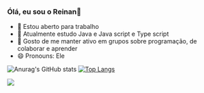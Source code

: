 ### Ólá, eu sou o Reinan👋

- 🔭 Estou aberto para trabalho
- 🌱 Atualmente estudo Java e Java script e Type script
- 👯 Gosto de me manter ativo em grupos sobre programação, de colaborar e aprender
- 😄 Pronouns: Ele

![Anurag's GitHub stats](https://github-readme-stats.vercel.app/api?username=reinan-alves&show_icons=true&theme=dark)
[![Top Langs](https://github-readme-stats.vercel.app/api/top-langs/?username=reinan-alves&layout=compact&theme=dark)](https://github.com/reinan-alves/github-readme-stats)

<img src="https://cdn.jsdelivr.net/gh/devicons/devicon/icons/angularjs/angularjs-original.svg" />
